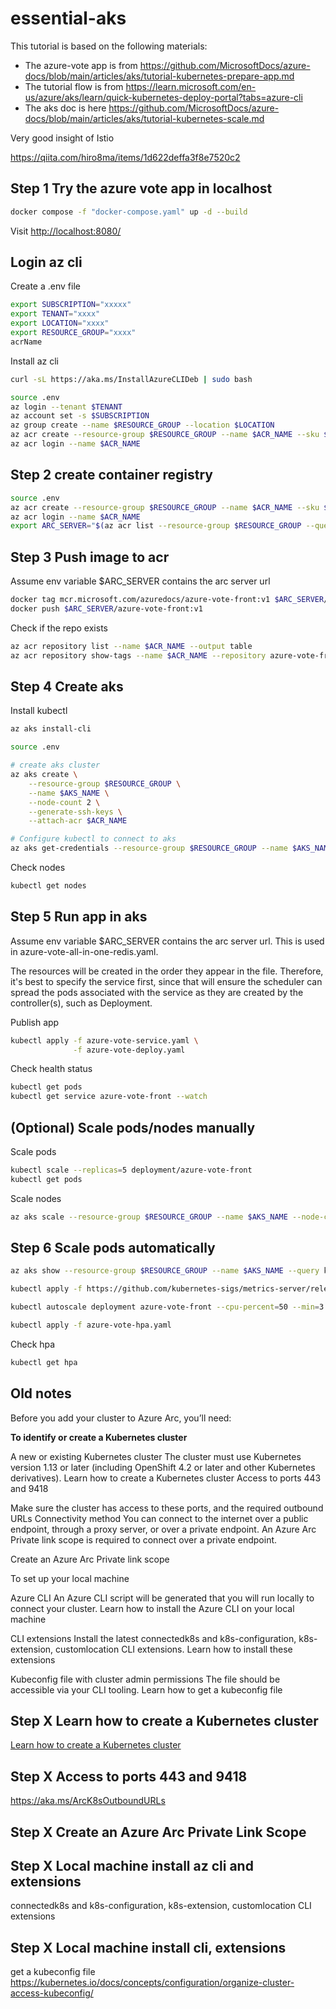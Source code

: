 # essential-aks

This tutorial is based on the following materials:

- The azure-vote app is from <https://github.com/MicrosoftDocs/azure-docs/blob/main/articles/aks/tutorial-kubernetes-prepare-app.md>
- The tutorial flow is from <https://learn.microsoft.com/en-us/azure/aks/learn/quick-kubernetes-deploy-portal?tabs=azure-cli>
- The aks doc is here <https://github.com/MicrosoftDocs/azure-docs/blob/main/articles/aks/tutorial-kubernetes-scale.md>

Very good insight of Istio

<https://qiita.com/hiro8ma/items/1d622deffa3f8e7520c2>

## Step 1 Try the azure vote app in localhost

```bash
docker compose -f "docker-compose.yaml" up -d --build 
```

Visit <http://localhost:8080/>

## Login az cli

Create a .env file

```bash
export SUBSCRIPTION="xxxxx"
export TENANT="xxxx"
export LOCATION="xxxx"
export RESOURCE_GROUP="xxxx"
acrName
```

Install az cli

```bash
curl -sL https://aka.ms/InstallAzureCLIDeb | sudo bash
```

```bash
source .env
az login --tenant $TENANT
az account set -s $SUBSCRIPTION
az group create --name $RESOURCE_GROUP --location $LOCATION
az acr create --resource-group $RESOURCE_GROUP --name $ACR_NAME --sku $ACR_SKU
az acr login --name $ACR_NAME
```

## Step 2 create container registry

```bash
source .env
az acr create --resource-group $RESOURCE_GROUP --name $ACR_NAME --sku $ACR_SKU
az acr login --name $ACR_NAME
export ARC_SERVER="$(az acr list --resource-group $RESOURCE_GROUP --query "[].{acrLoginServer:loginServer}" | jq '.[0].acrLoginServer' | tr -d '"')"
```

## Step 3 Push image to acr

Assume env variable $ARC_SERVER contains the arc server url

```bash
docker tag mcr.microsoft.com/azuredocs/azure-vote-front:v1 $ARC_SERVER/azure-vote-front:v1
docker push $ARC_SERVER/azure-vote-front:v1
```

Check if the repo exists

```bash
az acr repository list --name $ACR_NAME --output table
az acr repository show-tags --name $ACR_NAME --repository azure-vote-front --output table
```

## Step 4 Create aks

Install kubectl

```bash
az aks install-cli
```

```bash
source .env

# create aks cluster
az aks create \
    --resource-group $RESOURCE_GROUP \
    --name $AKS_NAME \
    --node-count 2 \
    --generate-ssh-keys \
    --attach-acr $ACR_NAME

# Configure kubectl to connect to aks
az aks get-credentials --resource-group $RESOURCE_GROUP --name $AKS_NAME
```

Check nodes

```bash
kubectl get nodes
```

## Step 5 Run app in aks

Assume env variable $ARC_SERVER contains the arc server url. This is used in azure-vote-all-in-one-redis.yaml.

The resources will be created in the order they appear in the file. Therefore, it's best to specify the service first, since that will ensure the scheduler can spread the pods associated with the service as they are created by the controller(s), such as Deployment.

Publish app

```bash
kubectl apply -f azure-vote-service.yaml \
              -f azure-vote-deploy.yaml
```

Check health status

```bash
kubectl get pods
kubectl get service azure-vote-front --watch
```

## (Optional) Scale pods/nodes manually

Scale pods

```bash
kubectl scale --replicas=5 deployment/azure-vote-front
kubectl get pods
```

Scale nodes

```bash
az aks scale --resource-group $RESOURCE_GROUP --name $AKS_NAME --node-count 3
```

## Step 6 Scale pods automatically

```bash
az aks show --resource-group $RESOURCE_GROUP --name $AKS_NAME --query kubernetesVersion --output table
```

```bash
kubectl apply -f https://github.com/kubernetes-sigs/metrics-server/releases/download/v0.3.6/components.yaml
```

```bash
kubectl autoscale deployment azure-vote-front --cpu-percent=50 --min=3 --max=10
```

```bash
kubectl apply -f azure-vote-hpa.yaml
```

Check hpa

```bash
kubectl get hpa
```

## Old notes

Before you add your cluster to Azure Arc, you’ll need:

**To identify or create a Kubernetes cluster**

A new or existing Kubernetes cluster
The cluster must use Kubernetes version 1.13 or later (including OpenShift 4.2 or later and other Kubernetes derivatives). Learn how to create a Kubernetes cluster
Access to ports 443 and 9418

Make sure the cluster has access to these ports, and the required outbound URLs
Connectivity method
You can connect to the internet over a public endpoint, through a proxy server, or over a private endpoint. An Azure Arc Private link scope is required to connect over a private endpoint.

Create an Azure Arc Private link scope

To set up your local machine

Azure CLI
An Azure CLI script will be generated that you will run locally to connect your cluster.
Learn how to install the Azure CLI on your local machine

CLI extensions
Install the latest connectedk8s and k8s-configuration, k8s-extension, customlocation CLI extensions. Learn how to install these extensions

Kubeconfig file with cluster admin permissions
The file should be accessible via your CLI tooling. Learn how to get a kubeconfig file

## Step X Learn how to create a Kubernetes cluster

[Learn how to create a Kubernetes cluster](https://kind.sigs.k8s.io/docs/user/quick-start/#creating-a-cluster)

## Step X Access to ports 443 and 9418

<https://aka.ms/ArcK8sOutboundURLs>

## Step X Create an Azure Arc Private Link Scope

## Step X Local machine install az cli and extensions

connectedk8s and k8s-configuration, k8s-extension, customlocation CLI extensions

## Step X Local machine install cli, extensions

get a kubeconfig file <https://kubernetes.io/docs/concepts/configuration/organize-cluster-access-kubeconfig/>
